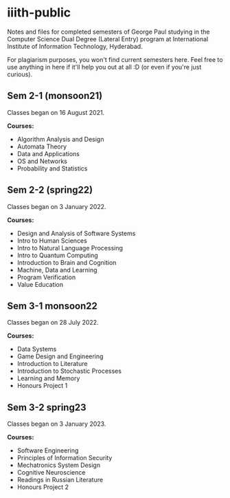 # iiith-public
Notes and files for completed semesters of George Paul studying  in the Computer Science Dual Degree (Lateral Entry) program at  International Institute of Information Technology, Hyderabad. 

For plagiarism purposes, you won't find current semesters here. Feel free to use anything in here if it'll help you out at all :D (or even if you're just curious).



## Sem 2-1 (monsoon21)

Classes began on 16 August 2021.

**Courses:**

- Algorithm Analysis and Design
- Automata Theory
- Data and Applications
- OS and Networks
- Probability and Statistics

## Sem 2-2 (spring22)

Classes began on 3 January 2022.

**Courses:**

- Design and Analysis of Software Systems
- Intro to Human Sciences
- Intro to Natural Language Processing
- Intro to Quantum Computing
- Introduction to Brain and Cognition
- Machine, Data and Learning
- Program Verification
- Value Education

## Sem 3-1 monsoon22

Classes began on 28 July 2022.

**Courses:**

- Data Systems
- Game Design and Engineering
- Introduction to Literature
- Introduction to Stochastic Processes
- Learning and Memory
- Honours Project 1

## Sem 3-2 spring23

Classes began on 3 January 2023.

**Courses:**

- Software Engineering
- Principles of Information Security
- Mechatronics System Design
- Cognitive Neuroscience
- Readings in Russian Literature
- Honours Project 2
